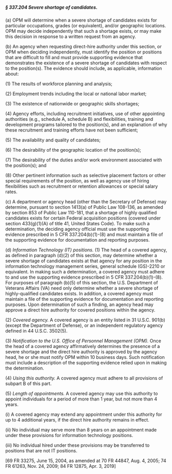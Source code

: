 ##### § 337.204 Severe shortage of candidates. #####

(a) OPM will determine when a severe shortage of candidates exists for particular occupations, grades (or equivalent), and/or geographic locations. OPM may decide independently that such a shortage exists, or may make this decision in response to a written request from an agency.

(b) An agency when requesting direct-hire authority under this section, or OPM when deciding independently, must identify the position or positions that are difficult to fill and must provide supporting evidence that demonstrates the existence of a severe shortage of candidates with respect to the position(s). The evidence should include, as applicable, information about:

(1) The results of workforce planning and analysis;

(2) Employment trends including the local or national labor market;

(3) The existence of nationwide or geographic skills shortages;

(4) Agency efforts, including recruitment initiatives, use of other appointing authorities (e.g., schedule A, schedule B) and flexibilities, training and development programs tailored to the position(s), and an explanation of why these recruitment and training efforts have not been sufficient;

(5) The availability and quality of candidates;

(6) The desirability of the geographic location of the position(s);

(7) The desirability of the duties and/or work environment associated with the position(s); and

(8) Other pertinent information such as selective placement factors or other special requirements of the position, as well as agency use of hiring flexibilities such as recruitment or retention allowances or special salary rates.

(c) A department or agency head (other than the Secretary of Defense) may determine, pursuant to section 1413(a) of Public Law 108-136, as amended by section 853 of Public Law 110-181, that a shortage of highly qualified candidates exists for certain Federal acquisition positions (covered under section 433(g)(1)(A) of title 41, United States Code). To make such a determination, the deciding agency official must use the supporting evidence prescribed in 5 CFR 337.204(b)(1)-(8) and must maintain a file of the supporting evidence for documentation and reporting purposes.

(d) *Information Technology (IT) positions.* (1) The head of a covered agency, as defined in paragraph (d)(2) of this section, may determine whether a severe shortage of candidates exists at that agency for any position in the information technology management series, general schedule (GS)-2210 or equivalent. In making such a determination, a covered agency must adhere to and use the supporting evidence prescribed in 5 CFR 337.204(b)(1)-(8). For purposes of paragraph (b)(5) of this section, the U.S. Department of Veterans Affairs (VA) need only determine whether a severe shortage of highly-qualified candidates exists. In addition, a covered agency must maintain a file of the supporting evidence for documentation and reporting purposes. Upon determination of such a finding, an agency head may approve a direct hire authority for covered positions within the agency.

(2) *Covered agency.* A covered agency is an entity listed in 31 U.S.C. 901(b) (except the Department of Defense), or an independent regulatory agency defined in 44 U.S.C. 3502(5).

(3) *Notification to the U.S. Office of Personnel Management (OPM).* Once the head of a covered agency affirmatively determines the presence of a severe shortage and the direct hire authority is approved by the agency head, he or she must notify OPM within 10 business days. Such notification must include a description of the supporting evidence relied upon in making the determination.

(4) *Using this authority.* A covered agency must adhere to all provisions of subpart B of this part.

(5) *Length of appointments.* A covered agency may use this authority to appoint individuals for a period of more than 1 year, but not more than 4 years.

(i) A covered agency may extend any appointment under this authority for up to 4 additional years, if the direct hire authority remains in effect.

(ii) No individual may serve more than 8 years on an appointment made under these provisions for information technology positions.

(iii) No individual hired under these provisions may be transferred to positions that are not IT positions.

[69 FR 33275, June 15, 2004, as amended at 70 FR 44847, Aug. 4, 2005; 74 FR 61263, Nov. 24, 2009; 84 FR 12875, Apr. 3, 2019]